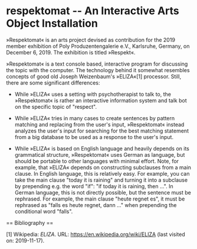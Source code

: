 # respektomat -- An Interactive Arts Object Installation

»Respektomat« is an arts project devised as contribution for the 2019
member exhibition of Poly Produzentengalerie e.V., Karlsruhe, Germany,
on December 6, 2019.  The exhibition is titled »Respekt«.

»Respektomat« is a text console based, interactive program for
discussing the topic with the computer.  The technology behind it
somewhat resembles concepts of good old Joseph Weizenbaum's »ELIZA«[1]
processor.  Still, there are some significant differences:

* While »ELIZA« uses a setting with psychotherapist to talk to, the
  »Respektomat« is rather an interactive information system and talk
  bot on the specific topic of "respect".

* While »ELIZA« tries in many cases to create sentences by pattern
  matching and replacing from the user's input, »Respektomat« instead
  analyzes the user's input for searching for the best matching
  statement from a big database to be used as a response to the user's
  input.

* While »ELIZA« is based on English language and heavily depends on
  its grammatical structure, »Respektomat« uses German as language,
  but should be portable to other languages with minimal effort.
  Note, for example, that »ELIZA« depends on constructing subclauses
  from a main clause.  In English language, this is relatively easy.
  For example, you can take the main clause "today it is raining" and
  turning it into a subclause by prepending e.g. the word "if": "if
  today it is raining, then …".  In German language, this is not
  directly possible, but the sentence must be rephrased.  For example,
  the main clause "heute regnet es", it must be rephrased as "falls es
  heute regnet, dann …" when prepending the conditional word "falls".

== Bibliography ==

[1] Wikipedia: _ELIZA_.  URL: https://en.wikipedia.org/wiki/ELIZA
(last visited on: 2019-11-17).
